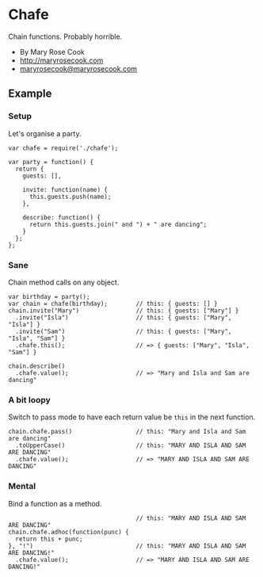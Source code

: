 # Chafe

Chain functions.  Probably horrible.

* By Mary Rose Cook
* http://maryrosecook.com
* maryrosecook@maryrosecook.com

## Example

### Setup

Let's organise a party.

    var chafe = require('./chafe');

    var party = function() {
      return {
        guests: [],

        invite: function(name) {
          this.guests.push(name);
        },

        describe: function() {
          return this.guests.join(" and ") + " are dancing";
        }
      };
    };

### Sane

Chain method calls on any object.

    var birthday = party();
    var chain = chafe(birthday);        // this: { guests: [] }
    chain.invite("Mary")                // this: { guests: ["Mary"] }
      .invite("Isla")                   // this: { guests: ["Mary", "Isla"] }
      .invite("Sam")                    // this: { guests: ["Mary", "Isla", "Sam"] }
      .chafe.this();                    // => { guests: ["Mary", "Isla", "Sam"] }

    chain.describe()
      .chafe.value();                   // => "Mary and Isla and Sam are dancing"

### A bit loopy

Switch to pass mode to have each return value be `this` in the next function.

    chain.chafe.pass()                  // this: "Mary and Isla and Sam are dancing"
      .toUpperCase()                    // this: "MARY AND ISLA AND SAM ARE DANCING"
      .chafe.value();                   // => "MARY AND ISLA AND SAM ARE DANCING"

### Mental

Bind a function as a method.

                                        // this: "MARY AND ISLA AND SAM ARE DANCING"
    chain.chafe.adhoc(function(punc) {
      return this + punc;
    }, "!")                             // this: "MARY AND ISLA AND SAM ARE DANCING!"
      .chafe.value();                   // => "MARY AND ISLA AND SAM ARE DANCING!"
